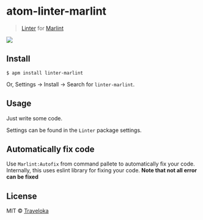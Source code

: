 # atom-linter-marlint

> [Linter](https://github.com/atom-community/linter) for [Marlint](https://github.com/traveloka/javascript/tree/master/packages/marlint)

![](https://github.com/traveloka/javascript/raw/master/packages/atom-linter-marlint/screenshot.png)


## Install

```
$ apm install linter-marlint
```

Or, Settings → Install → Search for `linter-marlint`.


## Usage

Just write some code.

Settings can be found in the `Linter` package settings.

## Automatically fix code

Use `Marlint:Autofix` from command pallete to automatically fix your code. Internally,
this uses eslint library for fixing your code. **Note that not all error can be fixed**

## License

MIT © [Traveloka](https://www.traveloka.com)
